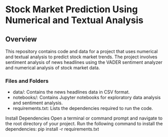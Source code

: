 # Stock Market Prediction Using Numerical and Textual Analysis
## Overview
This repository contains code and data for a project that uses numerical and textual analysis to predict stock market trends. The project involves sentiment analysis of news headlines using the VADER sentiment analyzer and numerical analysis of stock market data.

### Files and Folders
* data/: Contains the news headlines data in CSV format.
* notebooks/: Contains Jupyter notebooks for exploratory data analysis and sentiment analysis.
* requirements.txt: Lists the dependencies required to run the code.

Install Dependencies
Open a terminal or command prompt and navigate to the root directory of your project. Run the following command to install the dependencies:
pip install -r requirements.txt

